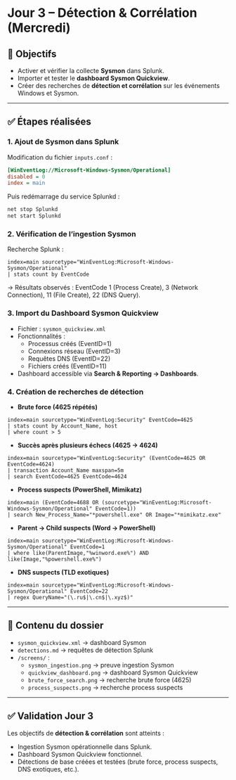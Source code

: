 # Jour 3 – Détection & Corrélation (Mercredi)

## 🎯 Objectifs
- Activer et vérifier la collecte **Sysmon** dans Splunk.
- Importer et tester le **dashboard Sysmon Quickview**.
- Créer des recherches de **détection et corrélation** sur les événements Windows et Sysmon.

---

## ✅ Étapes réalisées

### 1. Ajout de Sysmon dans Splunk
Modification du fichier `inputs.conf` :
```ini
[WinEventLog://Microsoft-Windows-Sysmon/Operational]
disabled = 0
index = main
```
Puis redémarrage du service Splunkd :
```cmd
net stop Splunkd
net start Splunkd
```

### 2. Vérification de l’ingestion Sysmon
Recherche Splunk :
```spl
index=main sourcetype="WinEventLog:Microsoft-Windows-Sysmon/Operational"
| stats count by EventCode
```
→ Résultats observés : EventCode 1 (Process Create), 3 (Network Connection), 11 (File Create), 22 (DNS Query).

### 3. Import du Dashboard Sysmon Quickview
- Fichier : `sysmon_quickview.xml`
- Fonctionnalités :
  - Processus créés (EventID=1)
  - Connexions réseau (EventID=3)
  - Requêtes DNS (EventID=22)
  - Fichiers créés (EventID=11)
- Dashboard accessible via **Search & Reporting → Dashboards**.

### 4. Création de recherches de détection
- **Brute force (4625 répétés)**  
```spl
index=main sourcetype="WinEventLog:Security" EventCode=4625
| stats count by Account_Name, host
| where count > 5
```

- **Succès après plusieurs échecs (4625 → 4624)**  
```spl
index=main sourcetype="WinEventLog:Security" (EventCode=4625 OR EventCode=4624)
| transaction Account_Name maxspan=5m
| search EventCode=4625 EventCode=4624
```

- **Process suspects (PowerShell, Mimikatz)**  
```spl
index=main (EventCode=4688 OR (sourcetype="WinEventLog:Microsoft-Windows-Sysmon/Operational" EventCode=1))
| search New_Process_Name="*powershell.exe" OR Image="*mimikatz.exe"
```

- **Parent → Child suspects (Word → PowerShell)**  
```spl
index=main sourcetype="WinEventLog:Microsoft-Windows-Sysmon/Operational" EventCode=1
| where like(ParentImage,"%winword.exe%") AND like(Image,"%powershell.exe%")
```

- **DNS suspects (TLD exotiques)**  
```spl
index=main sourcetype="WinEventLog:Microsoft-Windows-Sysmon/Operational" EventCode=22
| regex QueryName="(\.ru$|\.cn$|\.xyz$)"
```

---

## 📂 Contenu du dossier
- `sysmon_quickview.xml` → dashboard Sysmon  
- `detections.md` → requêtes de détection Splunk  
- `/screens/` :
  - `sysmon_ingestion.png` → preuve ingestion Sysmon  
  - `quickview_dashboard.png` → dashboard Sysmon Quickview  
  - `brute_force_search.png` → recherche brute force (4625)  
  - `process_suspects.png` → recherche process suspects  

---

## ✅ Validation Jour 3
Les objectifs de **détection & corrélation** sont atteints :
- Ingestion Sysmon opérationnelle dans Splunk.  
- Dashboard Sysmon Quickview fonctionnel.  
- Détections de base créées et testées (brute force, process suspects, DNS exotiques, etc.).  
